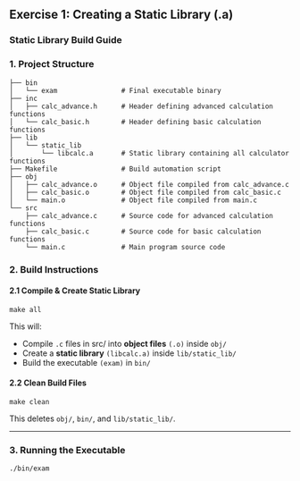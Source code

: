 ## Exercise 1: Creating a Static Library (.a)

### Static Library Build Guide

### 1. Project Structure
```
├── bin
│   └── exam                # Final executable binary
├── inc
│   ├── calc_advance.h      # Header defining advanced calculation functions
│   └── calc_basic.h        # Header defining basic calculation functions
├── lib
│   └── static_lib
│       └── libcalc.a       # Static library containing all calculator functions
├── Makefile                # Build automation script
├── obj
│   ├── calc_advance.o      # Object file compiled from calc_advance.c
│   ├── calc_basic.o        # Object file compiled from calc_basic.c
│   └── main.o              # Object file compiled from main.c
└── src
    ├── calc_advance.c      # Source code for advanced calculation functions
    ├── calc_basic.c        # Source code for basic calculation functions
    └── main.c              # Main program source code
```

### 2. Build Instructions

#### 2.1 Compile & Create Static Library
```
make all
```
This will:
- Compile `.c` files in src/ into **object files** `(.o)` inside `obj/`
- Create a **static library** `(libcalc.a)` inside `lib/static_lib/`
- Build the executable `(exam)` in `bin/`

#### 2.2 Clean Build Files
```
make clean
```
This deletes `obj/`, `bin/`, and `lib/static_lib/`.

---

### 3. Running the Executable
```
./bin/exam
```